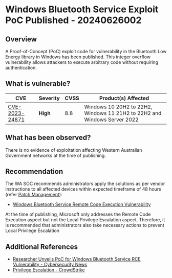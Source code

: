 # Windows Bluetooth Service Exploit PoC Published - 20240626002

## Overview
A Proof-of-Concept (PoC) exploit code for vulnerability in the Bluetooth Low Energy library in Windows has been published. This integer overflow vulnerability allows attackers to execute arbitrary code without requiring authentication. 


## What is vulnerable?

| CVE                                                               | Severity | CVSS | Product(s) Affected                  |
| ----------------------------------------------------------------- | -------- | ---- | ------------------------------------ |
| [CVE-2023-24871](https://nvd.nist.gov/vuln/detail/CVE-2023-24871) | **High** | 8.8  | Windows 10 20H2 to 22H2, Windows 11 21H2 to 22H2 and Windows Server 2022 |


## What has been observed?

There is no evidence of exploitation affecting Western Australian Government networks at the time of publishing.

## Recommendation

The WA SOC recommends administrators apply the solutions as per vendor instructions to all affected devices within expected timeframe of 48 hours (refer [Patch Management](../guidelines/patch-management.md)):


- [Windows Bluetooth Service Remote Code Execution Vulnerability](https://msrc.microsoft.com/update-guide/vulnerability/CVE-2023-24871)

At the time of publishing, Microsoft only addresses the Remote Code Execution aspect but not the Local Privilege Escalation aspect. Therefore, it is recommended that administrators also take necessary actions to prevent Local Privilege Escalation

## Additional References


- [Researcher Unveils PoC for Windows Bluetooth Service RCE Vulnerability - Cybersecurity News](https://securityonline.info/researcher-unveils-poc-for-windows-bluetooth-service-rce-vulnerability/)
- [Privilege Escalation - CrowdStrike](https://www.crowdstrike.com/cybersecurity-101/privilege-escalation/)